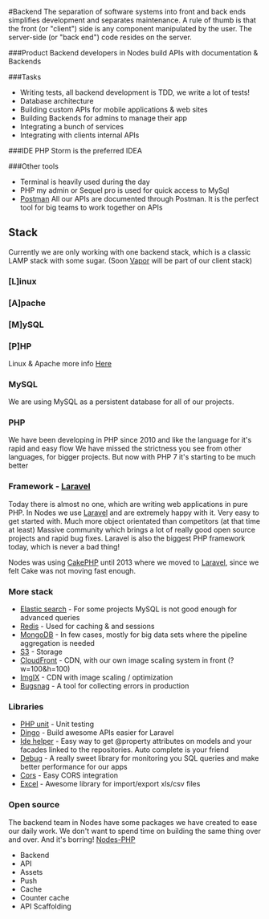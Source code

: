 #Backend
The separation of software systems into front and back ends simplifies development and separates maintenance. A rule of thumb is that the front (or "client") side is any component manipulated by the user. The server-side (or "back end") code resides on the server.

###Product
Backend developers in Nodes build APIs with documentation & Backends 

###Tasks
 - Writing tests, all backend development is TDD, we write a lot of tests!
 - Database architecture
 - Building custom APIs for mobile applications & web sites
 - Building Backends for admins to manage their app
 - Integrating a bunch of services
 - Integrating with clients internal APIs

###IDE
PHP Storm is the preferred IDEA

###Other tools
 - Terminal is heavily used during the day
 - PHP my admin or Sequel pro is used for quick access to MySql
 - [Postman](https://www.getpostman.com/) All our APIs are documented through Postman. It is the perfect tool for big teams to work together on APIs

## Stack

Currently we are only working with one backend stack, which is a classic LAMP stack with some sugar.
(Soon [Vapor](https://vapor.codes/) will be part of our client stack)

### [L]inux
### [A]pache
### [M]ySQL
### [P]HP

Linux & Apache more info [Here](https://engineering.nodesagency.com/our-stacks/operations/)

### MySQL

We are using MySQL as a persistent database for all of our projects. 

### PHP 

We have been developing in PHP since 2010 and like the language for it's rapid and easy flow
We have missed the strictness you see from other languages, for bigger projects. But now with PHP 7 it's starting to be much better

### Framework - [Laravel](https://laravel.com/)

Today there is almost no one, which are writing web applications in pure PHP.
In Nodes we use [Laravel](https://laravel.com/) and are extremely happy with it. Very easy to get started with. Much more object orientated than competitors (at that time at least) 
Massive community which brings a lot of really good open source projects and rapid bug fixes.
Laravel is also the biggest PHP framework today, which is never a bad thing!
 
Nodes was using [CakePHP](http://cakephp.org/) until 2013 where we moved to [Laravel](https://laravel.com/), since we felt Cake was not moving fast enough.  

### More stack
 - [Elastic search](https://www.elastic.co/) - For some projects MySQL is not good enough for advanced queries
 - [Redis](http://redis.io/) - Used for caching & and sessions 
 - [MongoDB](https://www.mongodb.com/) - In few cases, mostly for big data sets where the pipeline aggregation is needed
 - [S3](https://aws.amazon.com/documentation/s3/) - Storage
 - [CloudFront](https://aws.amazon.com/cloudfront/) - CDN, with our own image scaling system in front (?w=100&h=100)
 - [ImgIX](https://http://imgix.com/) - CDN with image scaling / optimization 
 - [Bugsnag](https://bugsnag.com/) - A tool for collecting errors in production 

### Libraries
 - [PHP unit](https://phpunit.de/) - Unit testing
 - [Dingo](https://github.com/dingo/api) - Build awesome APIs easier for Laravel
 - [Ide helper](https://github.com/barryvdh/laravel-ide-helper) - Easy way to get @property attributes on models and your facades linked to the repositories. Auto complete is your friend
 - [Debug](https://github.com/orchestral/debug) - A really sweet library for monitoring you SQL queries and make better performance for our apps
 - [Cors](https://github.com/barryvdh/laravel-cors) - Easy CORS integration
 - [Excel](https://github.com/Maatwebsite/Laravel-Excel) - Awesome library for import/export xls/csv files
 
### Open source
The backend team in Nodes have some packages we have created to ease our daily work. We don't want to spend time on building the same thing over and over. And it's borring!
[Nodes-PHP](https://github.com/orgs/nodes-php/)

 - Backend
 - API
 - Assets
 - Push
 - Cache
 - Counter cache
 - API Scaffolding
